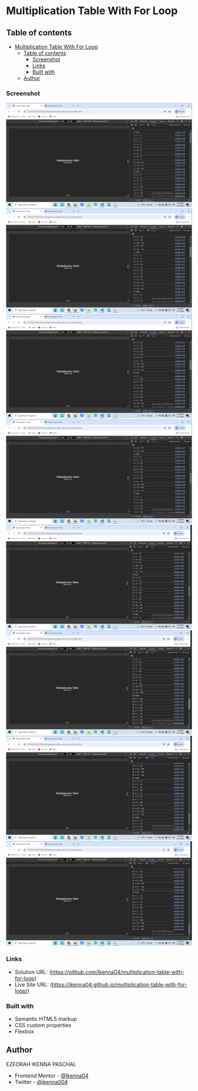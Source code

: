 # Multiplication Table With For Loop

## Table of contents

- [Multiplication Table With For Loop](#multiplication-table-with-for-loop)
  - [Table of contents](#table-of-contents)
    - [Screenshot](#screenshot)
    - [Links](#links)
    - [Built with](#built-with)
  - [Author](#author)

### Screenshot

![](<screen-shots/Screenshot%20(41).png>)
![](<screen-shots/Screenshot%20(42).png>)
![](<screen-shots/Screenshot%20(43).png>)
![](<screen-shots/Screenshot%20(44).png>)
![](<screen-shots/Screenshot%20(45).png>)
![](<screen-shots/Screenshot%20(46).png>)
![](<screen-shots/Screenshot%20(47).png>)
![](<screen-shots/Screenshot%20(48).png>)

### Links

- Solution URL: (https://github.com/Ikenna04/multiplication-table-with-for-loop)
- Live Site URL:
  (https://ikenna04.github.io/multiplication-table-with-for-loop/)

### Built with

- Semantic HTML5 markup
- CSS custom properties
- Flexbox

## Author

EZEORAH IKENNA PASCHAL

<!-- - Website - [Add your name here](https://www.your-site.com) -->

- Frontend Mentor - [@Ikenna04](https://www.frontendmentor.io/profile/Ikenna04)
- Twitter - [@ikenna004](https://www.twitter.com/ikenna004)
